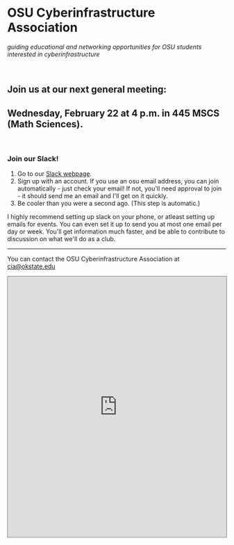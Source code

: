 ---
---

# OSU Cyberinfrastructure Association
*guiding educational and networking opportunities for OSU students interested in cyberinfrastructure*  

&nbsp;  

## Join us at our next general meeting: 
## Wednesday, February 22 at 4 p.m. in 445 MSCS (Math Sciences). 

&nbsp;

### Join our Slack!  
1. Go to our [Slack webpage](http://osucia.slack.com).
2. Sign up with an account. If you use an osu email address, you can join automatically - just check your email! If not, you'll need approval to join - it should send me an email and I'll get on it quickly.
3. Be cooler than you were a second ago. (This step is automatic.)

I highly recommend setting up slack on your phone, or atleast setting up emails for events. You can even set it up to send you at most one email per day or week. You'll get information much faster, and be able to contribute to discussion on what we'll do as a club.

------------------

You can contact the OSU Cyberinfrastructure Association at cia@okstate.edu

<iframe src="https://calendar.google.com/calendar/embed?height=600&amp;wkst=1&amp;bgcolor=%23cccccc&amp;src=s5pu1o3ml5grrfft4k0r24h358%40group.calendar.google.com&amp;color=%232F6309&amp;ctz=America%2FChicago" style="border:solid 1px #777" width="100%" height="600" frameborder="0" scrolling="no"></iframe>
